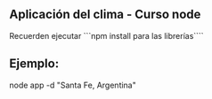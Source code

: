## Aplicación del clima - Curso node

Recuerden ejecutar ```npm install para las librerías````


## Ejemplo:
node app -d "Santa Fe, Argentina"